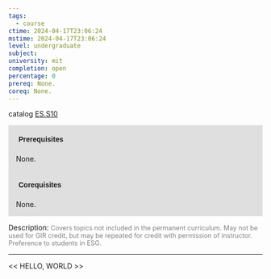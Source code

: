 ```yaml
---
tags:
  - course
ctime: 2024-04-17T23:06:24
mstime: 2024-04-17T23:06:24
level: undergraduate
subject: 
university: mit
completion: open
percentage: 0
prereq: None.
coreq: None.
---
```


catalog [ES.S10](http://student.mit.edu/catalog/mESa.html#ES.S10)

<span style="display: block; padding: 15px; background-color: rgb(100, 100, 100, 0.2);"><font id="m_prereq3943_0" style="display: block; font-family: Arial, sans-serif; font-weight: bold; padding: 5px">Prerequisites</font><br><span id="prereq3943_0">None.</span></span>
<span style="display: block; padding: 15px; background-color: rgb(100, 100, 100, 0.2);"><font id="m_coreq3943_0" style="display: block; font-family: Arial, sans-serif; font-weight: bold; padding: 5px">Corequisites</font><br><span id="coreq3943_0">None.</span></span>

<font style="">Description:</font>
<font style="color: grey; font-size: 0.8rem;">Covers topics not included in the permanent curriculum. May not be used for GIR credit, but may be repeated for credit with permission of instructor. Preference to students in ESG.</font>



---

<< HELLO, WORLD >>
